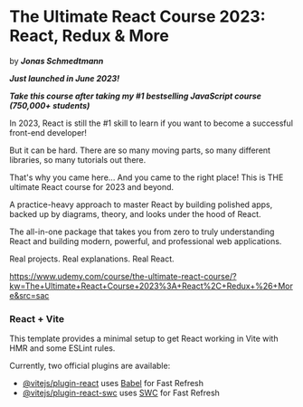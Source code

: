 # The Ultimate React Course 2023: React, Redux & More

by ___Jonas Schmedtmann___

*__Just launched in June 2023!__*

*__Take this course after taking my #1 bestselling JavaScript course (750,000+ students)__*

In 2023, React is still the #1 skill to learn if you want to become a successful front-end developer!

But it can be hard. There are so many moving parts, so many different libraries, so many tutorials out there.

That's why you came here... And you came to the right place! This is THE ultimate React course for 2023 and beyond.

A practice-heavy approach to master React by building polished apps, backed up by diagrams, theory, and looks under the hood of React.

The all-in-one package that takes you from zero to truly understanding React and building modern, powerful, and professional web applications.

Real projects. Real explanations. Real React.  

<https://www.udemy.com/course/the-ultimate-react-course/?kw=The+Ultimate+React+Course+2023%3A+React%2C+Redux+%26+More&src=sac>

### React + Vite

This template provides a minimal setup to get React working in Vite with HMR and some ESLint rules.

Currently, two official plugins are available:

- [@vitejs/plugin-react](https://github.com/vitejs/vite-plugin-react/blob/main/packages/plugin-react/README.md) uses [Babel](https://babeljs.io/) for Fast Refresh
- [@vitejs/plugin-react-swc](https://github.com/vitejs/vite-plugin-react-swc) uses [SWC](https://swc.rs/) for Fast Refresh
